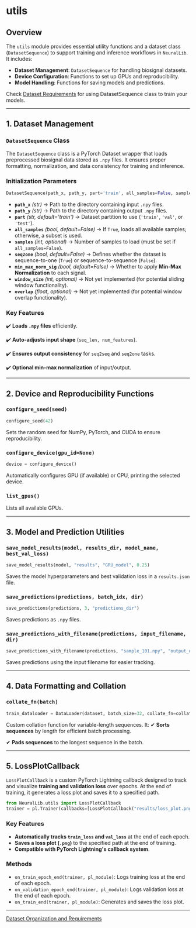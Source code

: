 # utils

## **Overview**

The `utils` module provides essential utility functions and a dataset class (`DatasetSequence`) to support training and inference workflows in `NeuralLib`. It includes:

- **Dataset Management**: `DatasetSequence` for handling biosignal datasets.
- **Device Configuration**: Functions to set up GPUs and reproducibility.
- **Model Handling**: Functions for saving models and predictions.

Check [Dataset Requirements](dataset_requirements.md) for using DatasetSequence class to train your models.

---

## **1. Dataset Management**

### **`DatasetSequence` Class**

The `DatasetSequence` class is a PyTorch Dataset wrapper that loads preprocessed biosignal data stored as `.npy` files. It ensures proper formatting, normalization, and data consistency for training and inference.

### **Initialization Parameters**

```python
DatasetSequence(path_x, path_y, part='train', all_samples=False, samples=None, seq2one=False, min_max_norm_sig=False, window_size=None, overlap=None)
```

- **`path_x`** *(str)* → Path to the directory containing input `.npy` files.
- **`path_y`** *(str)* → Path to the directory containing output `.npy` files.
- **`part`** *(str, default='train')* → Dataset partition to use (`'train'`, `'val'`, or `'test'`).
- **`all_samples`** *(bool, default=False)* → If `True`, loads all available samples; otherwise, a subset is used.
- **`samples`** *(int, optional)* → Number of samples to load (must be set if `all_samples=False`).
- **`seq2one`** *(bool, default=False)* → Defines whether the dataset is sequence-to-one (`True`) or sequence-to-sequence (`False`).
- **`min_max_norm_sig`** *(bool, default=False)* → Whether to apply **Min-Max Normalization** to each signal.
- **`window_size`** *(int, optional)* → Not yet implemented (for potential sliding window functionality).
- **`overlap`** *(float, optional)* → Not yet implemented (for potential window overlap functionality).

### **Key Features**

✔️ **Loads `.npy` files** efficiently.

✔️ **Auto-adjusts input shape** (`seq_len, num_features`).

✔️ **Ensures output consistency** for `seq2seq` and `seq2one` tasks.

✔️ **Optional min-max normalization** of input/output.

---

## **2. Device and Reproducibility Functions**

### **`configure_seed(seed)`**

```python
configure_seed(42)
```

Sets the random seed for NumPy, PyTorch, and CUDA to ensure reproducibility.

### **`configure_device(gpu_id=None)`**

```python
device = configure_device()
```

Automatically configures GPU (if available) or CPU, printing the selected device.

### **`list_gpus()`**

Lists all available GPUs.

---

## **3. Model and Prediction Utilities**

### **`save_model_results(model, results_dir, model_name, best_val_loss)`**

```python
save_model_results(model, "results", "GRU_model", 0.25)
```

Saves the model hyperparameters and best validation loss in a `results.json` file.

### **`save_predictions(predictions, batch_idx, dir)`**

```python
save_predictions(predictions, 3, "predictions_dir")
```

Saves predictions as `.npy` files.

### **`save_predictions_with_filename(predictions, input_filename, dir)`**

```python
save_predictions_with_filename(predictions, "sample_101.npy", "output_dir")
```

Saves predictions using the input filename for easier tracking.

---

## **4. Data Formatting and Collation**

### **`collate_fn(batch)`**

```python
train_dataloader = DataLoader(dataset, batch_size=32, collate_fn=collate_fn)
```

Custom collation function for variable-length sequences. It:
✔ **Sorts sequences** by length for efficient batch processing.

✔ **Pads sequences** to the longest sequence in the batch.

---

## 5. **LossPlotCallback**

`LossPlotCallback` is a custom PyTorch Lightning callback designed to track and visualize **training and validation loss** over epochs. At the end of training, it generates a loss plot and saves it to a specified path.

```python
from NeuralLib.utils import LossPlotCallback
trainer = pl.Trainer(callbacks=[LossPlotCallback("results/loss_plot.png")])
```

### **Key Features**

- **Automatically tracks `train_loss` and `val_loss`** at the end of each epoch.
- **Saves a loss plot (`.png`)** to the specified path at the end of training.
- **Compatible with PyTorch Lightning's callback system**.

### **Methods**

- `on_train_epoch_end(trainer, pl_module)`: Logs training loss at the end of each epoch.
- `on_validation_epoch_end(trainer, pl_module)`: Logs validation loss at the end of each epoch.
- `on_train_end(trainer, pl_module)`: Generates and saves the loss plot.

---

[Dataset Organization and Requirements](dataset_requirements.md)
